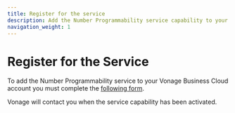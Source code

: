 ```yaml
---
title: Register for the service
description: Add the Number Programmability service capability to your account.
navigation_weight: 1
---
```


# Register for the Service

To add the Number Programmability service to your Vonage Business Cloud account you must complete the [following form]().

Vonage will contact you when the service capability has been activated.